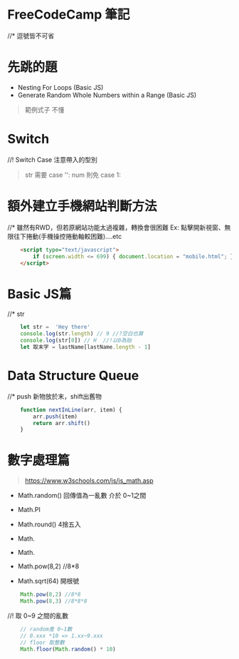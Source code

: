 # FreeCodeCamp 筆記
//* 逗號皆不可省

# 先跳的題
- Nesting For Loops (Basic JS)
- Generate Random Whole Numbers within a Range (Basic JS)
> 範例式子 不懂

# Switch
//! Switch Case 注意帶入的型別
> str 需要 case '':
> num 則免 case 1:

# 額外建立手機網站判斷方法
//* 雖然有RWD，但若原網站功能太過複雜，轉換會很困難
Ex: 點擊開新視窗、無限往下捲動(手機操控捲動軸較困難)....etc
```html
    <script type="text/javascript">
        if (screen.width <= 699) { document.location = "mobile.html"; }
    </script>
```

# Basic JS篇
//* str
```js
    let str =  'Hey there'
    console.log(str.length) // 9 //?空白也算
    console.log(str[0]) // H  //!以0為始
    let 取末字 = lastName[lastName.length - 1]
```

# Data Structure Queue
//* push 新物放於末，shift出舊物
```js
    function nextInLine(arr, item) {
        arr.push(item)
        return arr.shift()
    }
```

# 數字處理篇
> https://www.w3schools.com/js/js_math.asp

- Math.random() 回傳值為一亂數 介於 0~1之間
- Math.PI
- Math.round() 4捨五入
- Math.
- Math.

- Math.pow(8,2) //8*8
- Math.sqrt(64) 開根號
```js
    Math.pow(8,2) //8*8
    Math.pow(8,3) //8*8*8
```

//! 取 0~9 之間的亂數
```js
    // random產 0~1數
    // 0.xxx *10 => 1.xx~9.xxx
    // floor 取整數
    Math.floor(Math.random() * 10) 
```